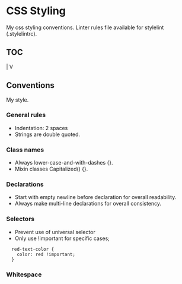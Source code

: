 # CSS Styling

My css styling conventions. Linter rules file available for stylelint (.stylelintrc).



## TOC
 |
 V


## Conventions

My style.

### General rules

* Indentation: 2 spaces
* Strings are double quoted.


### Class names
* Always lower-case-and-with-dashes {}.
* Mixin classes Capitalized() {}.


### Declarations
* Start with empty newline before declaration for overall readability.
* Always make multi-line declarations for overall consistency.


### Selectors
* Prevent use of universal selector
* Only use !important for specific cases;
```
  red-text-color {
    color: red !important;
  }
```


### Whitespace

